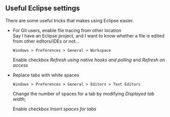 ## Useful Eclipse settings
There are some useful tricks that makes using Eclipse easier.  
- For Git users, enable file tracing from other location <br />
Say I have an Eclipse project, and I want to know whether a file is edited from other editors/IDEs or not...

  `Windows > Preferences > General > Workspace`

  Enable checkbox _Refresh using native hooks and polling_ and _Refresh on access_

- Replace tabs with white spaces

  `Windows > Preferences > General > Editors > Text Editors`

  Change the number of spaces for a tab by modifying _Displayed tab width_;

  Enable checkbox _Insert spaces for tabs_
